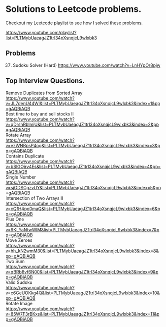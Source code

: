 
# Solutions to Leetcode problems.

Checkout my Leetcode playlist to see how I solved these problems.

https://www.youtube.com/playlist?list=PLTMybUaeagJZ1trl34oXsnqjcL9wIxbk3

## Problems
37. Sudoku Solver (Hard)  https://www.youtube.com/watch?v=LnHYpOr8pjw


## Top Interview Questions.

Remove Duplicates from Sorted Array  
https://www.youtube.com/watch?v=JL7denU44WI&list=PLTMybUaeagJZ1trl34oXsnqjcL9wIxbk3&index=1&pp=gAQBiAQB  
Best time to buy and sell stocks II  
https://www.youtube.com/watch?v=qDrshRbImjU&list=PLTMybUaeagJZ1trl34oXsnqjcL9wIxbk3&index=2&pp=gAQBiAQB  
Rotate Array  
https://www.youtube.com/watch?v=ezWNBpsP4og&list=PLTMybUaeagJZ1trl34oXsnqjcL9wIxbk3&index=3&pp=gAQBiAQB  
Contains Duplicate  
https://www.youtube.com/watch?v=bSlGOjrv4Es&list=PLTMybUaeagJZ1trl34oXsnqjcL9wIxbk3&index=4&pp=gAQBiAQB  
Single Number  
https://www.youtube.com/watch?v=sjODSCgzvUY&list=PLTMybUaeagJZ1trl34oXsnqjcL9wIxbk3&index=5&pp=gAQBiAQB  
Intersection of Two Arrays II  
https://www.youtube.com/watch?v=cQfH4po0maQ&list=PLTMybUaeagJZ1trl34oXsnqjcL9wIxbk3&index=6&pp=gAQBiAQB  
Plus One  
https://www.youtube.com/watch?v=9KLYaNtwWlM&list=PLTMybUaeagJZ1trl34oXsnqjcL9wIxbk3&index=7&pp=gAQBiAQB  
Move Zeroes  
https://www.youtube.com/watch?v=hh_kN2wmM30&list=PLTMybUaeagJZ1trl34oXsnqjcL9wIxbk3&index=8&pp=gAQBiAQB  
Two Sum  
https://www.youtube.com/watch?v=qBRb8vf6N00&list=PLTMybUaeagJZ1trl34oXsnqjcL9wIxbk3&index=9&pp=gAQBiAQB  
Valid Sudoku  
https://www.youtube.com/watch?v=c6GeUOKkg4Q&list=PLTMybUaeagJZ1trl34oXsnqjcL9wIxbk3&index=10&pp=gAQBiAQB  
Rotate Image  
https://www.youtube.com/watch?v=85W7F3rBKxs&list=PLTMybUaeagJZ1trl34oXsnqjcL9wIxbk3&index=11&pp=gAQBiAQB  

